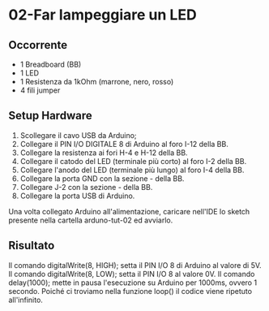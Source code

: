 02-Far lampeggiare un LED
=====

Occorrente
-----

- 1 Breadboard (BB)
- 1 LED
- 1 Resistenza da 1kOhm (marrone, nero, rosso)
- 4 fili jumper

Setup Hardware
-----

1. Scollegare il cavo USB da Arduino;
2. Collegare il PIN I/O DIGITALE 8 di Arduino al foro I-12 della BB.
3. Collegare la resistenza ai fori H-4 e H-12 della BB.
4. Collegare il catodo del LED (terminale più corto) al foro I-2 della BB.
5. Collegare l'anodo del LED (terminale più lungo) al foro I-4 della BB.
7. Collegare la porta GND con la sezione - della BB.
8. Collegare J-2 con la sezione - della BB.
9. Collegare la porta USB di Arduino.

Una volta collegato Arduino all'alimentazione, caricare nell'IDE lo sketch
presente nella cartella arduno-tut-02 ed avviarlo.

Risultato
----

Il comando digitalWrite(8, HIGH); setta il PIN I/O 8 di Arduino al valore di
5V. Il comando digitalWrite(8, LOW); setta il PIN I/O 8 al valore 0V.
Il comando delay(1000); mette in pausa l'esecuzione su Arduino per 1000ms,
ovvero 1 secondo. Poiché ci troviamo nella funzione loop() il codice viene
ripetuto all'infinito.
